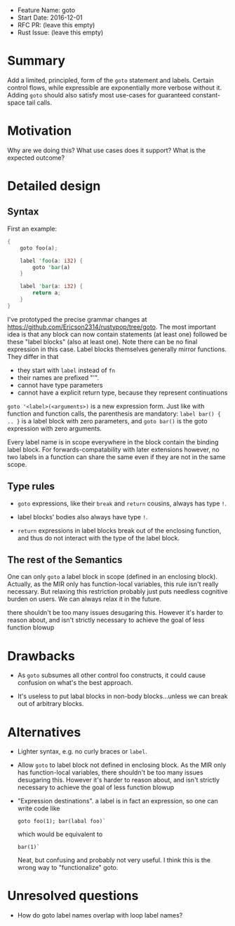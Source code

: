 - Feature Name: goto
- Start Date: 2016-12-01
- RFC PR: (leave this empty)
- Rust Issue: (leave this empty)

# Summary
[summary]: #summary

Add a limited, principled, form of the `goto` statement and labels.
Certain control flows, while expressible are exponentially more verbose without it.
Adding `goto` should also satisfy most use-cases for guaranteed constant-space tail calls.

# Motivation
[motivation]: #motivation

Why are we doing this? What use cases does it support? What is the expected outcome?

# Detailed design
[design]: #detailed-design

## Syntax

First an example:

```rust
{
    goto foo(a);

    label 'foo(a: i32) {
        goto 'bar(a)
    }

    label 'bar(a: i32) {
        return a;
    }
}
```

I've prototyped the precise grammar changes at https://github.com/Ericson2314/rustypop/tree/goto.
The most important idea is that any block can now contain statements (at least one) followed be these "label blocks" (also at least one).
Note there can be no final expression in this case.
Label blocks themselves generally mirror functions.
They differ in that
 - they start with `label` instead of `fn`
 - their names are prefixed "'".
 - cannot have type parameters
 - cannot have a explicit return type, because they represent continuations

`goto '<label>(<arguments>)` is a new expression form.
Just like with function and function calls, the parenthesis are mandatory:
`label bar() { .. }` is a label block with zero parameters, and `goto bar()` is the goto expression with zero arguments.

Every label name is in scope everywhere in the block contain the binding label block.
For forwards-compatability with later extensions however, no two labels in a function can share the same even if they are not in the same scope.

## Type rules

 - `goto` expressions, like their `break` and `return` cousins, always has type `!`.

 - label blocks' bodies also always have type `!`.

 - `return` expressions in label blocks break out of the enclosing function, and thus do not interact with the type of the label block.

## The rest of the Semantics

One can only `goto` a label block in scope (defined in an enclosing block).
Actually, as the MIR only has function-local variables, this rule isn't really necessary.
But relaxing this restriction probably just puts needless cognitive burden on users.
We can always relax it in the future.



there shouldn't be too many issues desugaring this.
   However it's harder to reason about, and isn't strictly necessary to achieve the goal of less function blowup


# Drawbacks
[drawbacks]: #drawbacks

 - As `goto` subsumes all other control foo constructs, it could cause confusion on what's the best approach.

 - It's useless to put labal blocks in non-body blocks...unless we can break out of arbitrary blocks.

# Alternatives
[alternatives]: #alternatives

 - Lighter syntax, e.g. no curly braces or `label`.

 - Allow `goto` to label block not defined in enclosing block.
   As the MIR only has function-local variables, there shouldn't be too many issues desugaring this.
   However it's harder to reason about, and isn't strictly necessary to achieve the goal of less function blowup

 - "Expression destinations". a label is in fact an expression, so one can write code like
   ```
   goto foo(1); bar(labal foo)`
   ```
   which would be equivalent to
   ```
   bar(1)`
   ```
   Neat, but confusing and probably not very useful.
   I think this is the wrong way to "functionalize" goto.

# Unresolved questions
[unresolved]: #unresolved-questions

 - How do goto label names overlap with loop label names?
